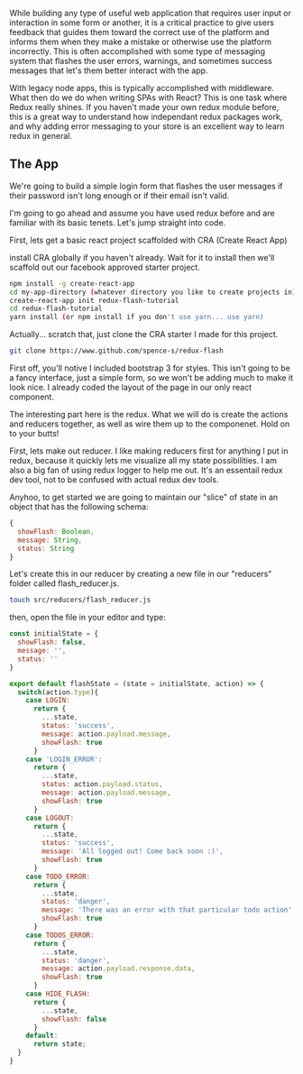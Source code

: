 While building any type of useful web application that requires user input or interaction in some form or another, it is a critical practice to give users feedback that guides them toward the correct use of the platform and informs them when they make a mistake or otherwise use the platform incorrectly. This is often accomplished with some type of messaging system that flashes the user errors, warnings, and sometimes success messages that let's them better interact with the app.

With legacy node apps, this is typically accomplished with middleware. What then do we do when writing SPAs with React? This is one task where Redux really shines. If you haven't made your own redux module before, this is a great way to understand how independant redux packages work, and why adding error messaging to your store is an excellent way to learn redux in general.

## The App

We're going to build a simple login form that flashes the user messages if their password isn't long enough or if their email isn't valid.

I'm going to go ahead and assume you have used redux before and are familiar with its basic tenets. Let's jump straight into code.

First, lets get a basic react project scaffolded with CRA (Create React App)

install CRA globally if you haven't already. Wait for it to install then we'll scaffold out our facebook approved starter project.

``` bash
npm install -g create-react-app
cd my-app-directory (whatever directory you like to create projects in)
create-react-app init redux-flash-tutorial
cd redux-flash-tutorial
yarn install (or npm install if you don't use yarn... use yarn)
```

Actually... scratch that, just clone the CRA starter I made for this project.

``` bash
git clone https://www.github.com/spence-s/redux-flash
```

First off, you'll notive I included bootstrap 3 for styles. This isn't going to be a fancy interface, just a simple form, so we won't be adding much to make it look nice. I already coded the layout of the page in our only react component.

The interesting part here is the redux. What we will do is create the actions and reducers together, as well as wire them up to the componenet. Hold on to your butts!

First, lets make out reducer. I like making reducers first for anything I put in redux, because it quickly lets me visualize all my state possibilities. I am also a big fan of using redux logger to help me out. It's an essentail redux dev tool, not to be confused with actual redux dev tools.

Anyhoo, to get started we are going to maintain our "slice" of state in an object that has the following schema:

```js
{
  showFlash: Boolean,
  message: String,
  status: String
}
```

Let's create this in our reducer by creating a new file in our "reducers" folder called flash_reducer.js.

``` bash
touch src/reducers/flash_reducer.js
```
then, open the file in your editor and type:

``` js
const initialState = {
  showFlash: false,
  message: '',
  status: ''
}

export default flashState = (state = initialState, action) => {
  switch(action.type){
    case LOGIN:
      return {
        ...state,
        status: 'success',
        message: action.payload.message,
        showFlash: true
      }
    case 'LOGIN_ERROR':
      return {
        ...state,
        status: action.payload.status,
        message: action.payload.message,
        showFlash: true
      }
    case LOGOUT:
      return {
        ...state,
        status: 'success',
        message: 'All logged out! Come back soon :)',
        showFlash: true
      }
    case TODO_ERROR:
      return {
        ...state,
        status: 'danger',
        message: 'There was an error with that particular todo action',
        showFlash: true
      }
    case TODOS_ERROR:
      return {
        ...state,
        status: 'danger',
        message: action.payload.response.data,
        showFlash: true
      }
    case HIDE_FLASH:
      return {
        ...state,
        showFlash: false
      }
    default:
      return state;
  }
}
```

